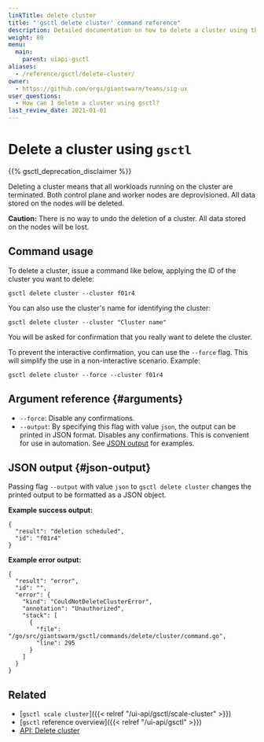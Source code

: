 ```yaml
---
linkTitle: delete cluster
title: "'gsctl delete cluster' command reference"
description: Detailed documentation on how to delete a cluster using the 'delete cluster' command in gsctl.
weight: 80
menu:
  main:
    parent: uiapi-gsctl
aliases:
  - /reference/gsctl/delete-cluster/
owner:
  - https://github.com/orgs/giantswarm/teams/sig-ux
user_questions:
  - How can I delete a cluster using gsctl?
last_review_date: 2021-01-01
---
```


# Delete a cluster using `gsctl`

{{% gsctl_deprecation_disclaimer %}}

Deleting a cluster means that all workloads running on the cluster are terminated. Both control plane and worker nodes are deprovisioned. All data stored on the nodes will be deleted.

__Caution:__ There is no way to undo the deletion of a cluster. All data stored on the nodes will be lost.

## Command usage

To delete a cluster, issue a command like below, applying the ID of the cluster you want to delete:

```nohighlight
gsctl delete cluster --cluster f01r4
```

You can also use the cluster's name for identifying the cluster:

```nohighlight
gsctl delete cluster --cluster "Cluster name"
```

You will be asked for confirmation that you really want to delete the cluster.

To prevent the interactive confirmation, you can use the `--force` flag. This will simplify the use in a non-interactive scenario. Example:

```nohighlight
gsctl delete cluster --force --cluster f01r4
```

## Argument reference {#arguments}

- `--force`: Disable any confirmations.
- `--output`: By specifying this flag with value `json`, the output can be printed in JSON format. Disables any confirmations. This is convenient for use in automation. See [JSON output](#json-output) for examples.

## JSON output {#json-output}

Passing flag `--output` with value `json` to `gsctl delete cluster` changes the printed output to be formatted as a JSON object.

**Example success output:**

```nohighlight
{
  "result": "deletion scheduled",
  "id": "f01r4"
}
```

**Example error output:**

```nohighlight
{
  "result": "error",
  "id": "",
  "error": {
    "kind": "CouldNotDeleteClusterError",
    "annotation": "Unauthorized",
    "stack": [
      {
        "file": "/go/src/giantswarm/gsctl/commands/delete/cluster/command.go",
        "line": 295
      }
    ]
  }
}
```

## Related

- [`gsctl scale cluster`]({{< relref "/ui-api/gsctl/scale-cluster" >}})
- [`gsctl` reference overview]({{< relref "/ui-api/gsctl" >}})
- [API: Delete cluster](/api/#operation/deleteCluster)

